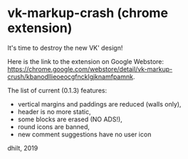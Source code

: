 vk-markup-crash (chrome extension)
================

It's time to destroy the new VK' design!

Here is the link to the extension on Google Webstore: https://chrome.google.com/webstore/detail/vk-markup-crush/kbanodllieoeocgfncklgjknamfpamnk.

The list of current (0.1.3) features:
- vertical margins and paddings are reduced (walls only),
- header is no more static,
- some blocks are erased (NO ADS!),
- round icons are banned,
- new comment suggestions have no user icon

dhilt, 2019
